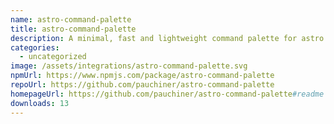 ```yaml
---
name: astro-command-palette
title: astro-command-palette
description: A minimal, fast and lightweight command palette for astro with no dependencies
categories:
  - uncategorized
image: /assets/integrations/astro-command-palette.svg
npmUrl: https://www.npmjs.com/package/astro-command-palette
repoUrl: https://github.com/pauchiner/astro-command-palette
homepageUrl: https://github.com/pauchiner/astro-command-palette#readme
downloads: 13
---
```

